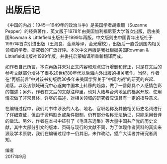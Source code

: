   

# 出版后记

《中国的内战：1945—1949年的政治斗争》是美国学者胡素珊（Suzanne Pepper）的经典著作，英文版于1978年由美国加利福尼亚大学首次出版，后由美国Rowman & Littlefield出版社于1999年再版。中文版则由中国青年出版社于1997年首次引进出版（王海良、金燕等译，金光耀校），出版后一直受到国内相关领域的学者、研究者的广泛好评。本次中文再版是我社根据美国Rowman & Littlefield出版社1999年版，并委托启蒙编译所重新翻译而成。

如作者自己所言，本次再版并未对正文内容和观点进行增删和修正，只是在文后的参考文献部分增补了很多20世纪80年代以后海内外出版的相关著作。当然，作者在“再版前言”中对该书初版后30多年来美国学界关于“中国内战”的研究的兴起、潮落，以及该领域研究中心逐向中国本土转移的趋势，做了一番颇具个人感情色彩的描述；另外，作者在文后的文献注释里，也对大陆与台湾地区的档案开放、使用情况做了非常具体、详尽的描述，对相关领域的研究者应该具有一定的指导意义。

在编辑过程中，我们对书中涉及的人名、地名、官职名称及其他相关历史名词进行了详细查证，但由于资料缺乏或条件限制，仍有部分名称无法确证，只能采用音译的做法。另外，作者在本书中征引了《毛泽东选集》等大量中国共产党的历史文献，其中大部分引文的版本、页码与现行的文献不同，为了体现作者资料的真实来源及学术原貌，我们在编辑过程中一仍其旧，未作改动，望广大读者并研究者周知。  
  

编者  
2017年9月



